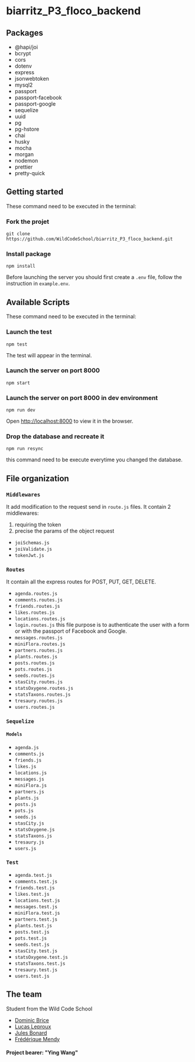 

# biarritz_P3_floco_backend

## Packages

- @hapi/joi
- bcrypt
- cors
- dotenv
- express
- jsonwebtoken
- mysql2
- passport
- passport-facebook
- passport-google
- sequelize
- uuid
- pg
- pg-hstore
- chai
- husky
- mocha
- morgan
- nodemon
- prettier
- pretty-quick

## Getting started

These command need to be executed in the terminal:

### Fork the projet

```
git clone https://github.com/WildCodeSchool/biarritz_P3_floco_backend.git
```

### Install package

```
npm install
```
Before launching the server you should first create a `.env`  file, follow the instruction in `example.env`.

## Available Scripts

These command need to be executed in the terminal:

### Launch the test

```
npm test
```
The test will appear in the terminal.

### Launch the server on port 8000

```
npm start
```
### Launch the server on port 8000 in dev environment

```
npm run dev
```
Open [http://localhost:8000](http://localhost:8000) to view it in the browser.
### Drop the database and recreate it

```
npm run resync
```
this command need to be execute everytime you changed the database.

## File organization

### `Middlewares`
It add modification to the request send in `route.js` files.
It contain 2 middlewares: 
 1. requiring the token
 2. precise the params of the object request
 
- `joiSchemas.js`
- `joiValidate.js`
- `tokenJwt.js`

### `Routes`
It contain all the express routes for POST, PUT, GET, DELETE.
- `agenda.routes.js`
- `comments.routes.js`
- `friends.routes.js`
- `likes.routes.js`
- `locations.routes.js`
- `login.routes.js` this file purpose is to authenticate the user with a form or with the passport of Facebook and Google.
- `messages.routes.js`
- `miniFlora.routes.js`
- `partners.routes.js`
- `plants.routes.js`
- `posts.routes.js`
- `pots.routes.js`
- `seeds.routes.js`
- `stasCity.routes.js`
- `statsOxygene.routes.js`
- `statsTaxons.routes.js`
- `tresaury.routes.js`
- `users.routes.js`

### `Sequelize`

#### `Models`
- `agenda.js`
- `comments.js`
- `friends.js`
- `likes.js`
- `locations.js`
- `messages.js`
- `miniFlora.js`
- `partners.js`
- `plants.js`
- `posts.js`
- `pots.js`
- `seeds.js`
- `stasCity.js`
- `statsOxygene.js`
- `statsTaxons.js`
- `tresaury.js`
- `users.js`
### `Test`
- `agenda.test.js`
- `comments.test.js`
- `friends.test.js`
- `likes.test.js`
- `locations.test.js`
- `messages.test.js`
- `miniFlora.test.js`
- `partners.test.js`
- `plants.test.js`
- `posts.test.js`
- `pots.test.js`
- `seeds.test.js`
- `stasCity.test.js`
- `statsOxygene.test.js`
- `statsTaxons.test.js`
- `tresaury.test.js`
- `users.test.js`

## The team

Student from the Wild Code School

- [Dominic Brice](https://github.com/dominicBrice)
- [Lucas Leproux](https://github.com/lucas240)
- [Jules Bonard](https://github.com/julesbonard)
- [Frédérique Mendy](https://github.com/Superdref)

#### Project bearer: "Ying Wang"
